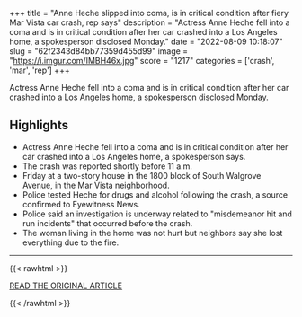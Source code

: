 +++
title = "Anne Heche slipped into coma, is in critical condition after fiery Mar Vista car crash, rep says"
description = "Actress Anne Heche fell into a coma and is in critical condition after her car crashed into a Los Angeles home, a spokesperson disclosed Monday."
date = "2022-08-09 10:18:07"
slug = "62f2343d84bb77359d455d99"
image = "https://i.imgur.com/IMBH46x.jpg"
score = "1217"
categories = ['crash', 'mar', 'rep']
+++

Actress Anne Heche fell into a coma and is in critical condition after her car crashed into a Los Angeles home, a spokesperson disclosed Monday.

## Highlights

- Actress Anne Heche fell into a coma and is in critical condition after her car crashed into a Los Angeles home, a spokesperson says.
- The crash was reported shortly before 11 a.m.
- Friday at a two-story house in the 1800 block of South Walgrove Avenue, in the Mar Vista neighborhood.
- Police tested Heche for drugs and alcohol following the crash, a source confirmed to Eyewitness News.
- Police said an investigation is underway related to "misdemeanor hit and run incidents" that occurred before the crash.
- The woman living in the home was not hurt but neighbors say she lost everything due to the fire.

---

{{< rawhtml >}}
  <p class="article-category">
    <a target="_blank" href="https://abc7.com/anne-heche-car-crash-mar-vista-actress-la-accident-hospitalized/12109372/">READ THE ORIGINAL ARTICLE</a>
  </p>
{{< /rawhtml >}}
